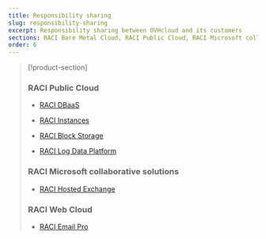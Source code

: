 ```yaml
---
title: Responsibility sharing
slug: responsibility-sharing
excerpt: Responsibility sharing between OVHcloud and its customers
sections: RACI Bare Metal Cloud, RACI Public Cloud, RACI Microsoft collaborative solutions, RACI Web Cloud
order: 6
---
```


> [!product-section]
>
> ### RACI Public Cloud
>
>  - [RACI DBaaS](https://docs.ovh.com/gb/en/publiccloud/databases/responsibility-model/)
>
>  - [RACI Instances](TBC)
>
>  - [RACI Block Storage](TBC)
>
>  - [RACI Log Data Platform](https://docs.ovh.com/fr/logs-data-platform/responsibility-model/)
>
> ### RACI Microsoft collaborative solutions
>
>  - [RACI Hosted Exchange](https://docs.ovh.com/gb/en/microsoft-collaborative-solutions/responsibility-model/)
>
> ### RACI Web Cloud
> 
>  - [RACI Email Pro](https://docs.ovh.com/gb/en/emails-pro/responsibility-model/)
>   
